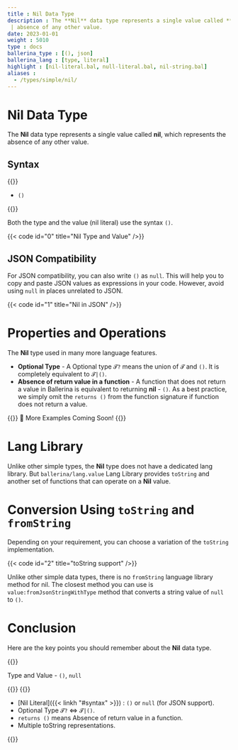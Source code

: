 ```yaml
---
title : Nil Data Type
description : The **Nil** data type represents a single value called **nil**, which represents the 
 | absence of any other value.
date: 2023-01-01
weight : 5010
type : docs
ballerina_type : [(), json]
ballerina_lang : [type, literal]
highlight : [nil-literal.bal, null-literal.bal, nil-string.bal]
aliases : 
  - /types/simple/nil/
---
```


# Nil Data Type

The **Nil** data type represents a single value called **nil**, which represents the absence of any other value.

<!--more-->

## Syntax

{{<md class="syntax">}}

* `()`

{{</md>}}

Both the type and the value (nil literal) use the syntax `()`.

{{< code id="0" title="Nil Type and Value" />}}

## JSON Compatibility

For JSON compatibility, you can also write `()` as `null`.
This will help you to copy and paste JSON values as expressions in your  code.
However, avoid using `null` in places unrelated to JSON.

{{< code id="1" title="Nil in JSON" />}}

# Properties and Operations

The **Nil** type used in many more language features.

* **Optional Type** - A Optional type `𝓣?` means the union of `𝓣` and `()`.
    It is completely equivalent to `𝓣|()`.  
* **Absence of return value in a function** -  A function that does not return a value in Ballerina 
    is equivalent to returning **nil** - `()`. As a best practice, we simply omit the `returns ()`
    from the function signature if function does not return a value.

{{<hint info>}}
🚧 More Examples Coming Soon!
{{</hint>}}

# Lang Library

Unlike other simple types, the **Nil** type does not have a dedicated lang library. But
`ballerina/lang.value` Lang Library provides `toString` and another set of functions
that can operate on a **Nil** value.

# Conversion Using `toString` and `fromString`

Depending on your requirement, you can choose a variation of the `toString` implementation.

{{< code id="2" title="toString support" />}}

Unlike other simple data types, there is no `fromString` language library method for nil.
The closest method you can use is `value:fromJsonStringWithType` method that converts a string
value of `null` to `()`.

# Conclusion

Here are the key points you should remember about the **Nil** data type.

{{<md class="keypoint">}}

Type and Value - `()`, `null`

{{</md>}}
{{<md class="tldr">}}

* [Nil Literal]({{< linkh "#syntax" >}}) : `()` or `null` (for JSON support).
* Optional Type `𝓣?` ⇔ `𝓣|()`.
* `returns ()` means Absence of return value in a function.
* Multiple toString representations.

{{</md>}}